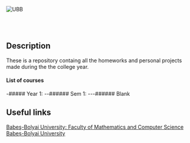 ![UBB](http://www.ubbcluj.ro/img/logo_UBB_en.png)


<br>
<br>

## Description

These is a repository containg all the homeworks and personal projects made during the the college year. 

#### List of courses
-##### Year 1:
--###### Sem 1:
---###### Blank

## Useful links

[Babeş-Bolyai University: Faculty of Mathematics and Computer Science](http://www.cs.ubbcluj.ro/) <br>
[Babeș-Bolyai University](http://www.ubbcluj.ro/en/)

